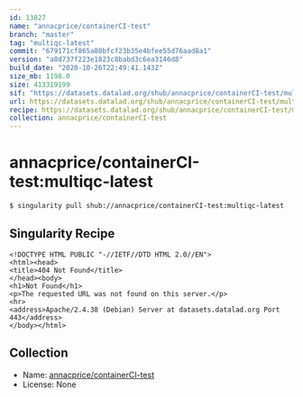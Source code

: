 ```yaml
---
id: 13827
name: "annacprice/containerCI-test"
branch: "master"
tag: "multiqc-latest"
commit: "679171cf865a80bfcf23b35e4bfee55d76aad8a1"
version: "a8d737f223e1823c8babd3c6ea3146d8"
build_date: "2020-10-26T22:49:41.143Z"
size_mb: 1198.0
size: 413319199
sif: "https://datasets.datalad.org/shub/annacprice/containerCI-test/multiqc-latest/2020-10-26-679171cf-a8d737f2/a8d737f223e1823c8babd3c6ea3146d8.sif"
url: https://datasets.datalad.org/shub/annacprice/containerCI-test/multiqc-latest/2020-10-26-679171cf-a8d737f2/
recipe: https://datasets.datalad.org/shub/annacprice/containerCI-test/multiqc-latest/2020-10-26-679171cf-a8d737f2/Singularity
collection: annacprice/containerCI-test
---
```


# annacprice/containerCI-test:multiqc-latest

```bash
$ singularity pull shub://annacprice/containerCI-test:multiqc-latest
```

## Singularity Recipe

```singularity
<!DOCTYPE HTML PUBLIC "-//IETF//DTD HTML 2.0//EN">
<html><head>
<title>404 Not Found</title>
</head><body>
<h1>Not Found</h1>
<p>The requested URL was not found on this server.</p>
<hr>
<address>Apache/2.4.38 (Debian) Server at datasets.datalad.org Port 443</address>
</body></html>
```

## Collection

 - Name: [annacprice/containerCI-test](https://github.com/annacprice/containerCI-test)
 - License: None

